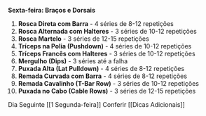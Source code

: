
**Sexta-feira: Braços e Dorsais**

1. **Rosca Direta com Barra** - 4 séries de 8-12 repetições
2. **Rosca Alternada com Halteres** - 3 séries de 10-12 repetições
3. **Rosca Martelo** - 3 séries de 12-15 repetições
4. **Tríceps na Polia (Pushdown)** - 4 séries de 10-12 repetições
5. **Tríceps Francês com Halteres** - 3 séries de 10-12 repetições
6. **Mergulho (Dips)** - 3 séries até a falha
7. **Puxada Alta (Lat Pulldown)** - 4 séries de 8-12 repetições
8. **Remada Curvada com Barra** - 4 séries de 8-12 repetições
9. **Remada Cavalinho (T-Bar Row)** - 3 séries de 10-12 repetições
10. **Puxada no Cabo (Cable Rows)** - 3 séries de 12-15 repetições

Dia Seguinte [[1 Segunda-feira]]
Conferir [[Dicas Adicionais]]